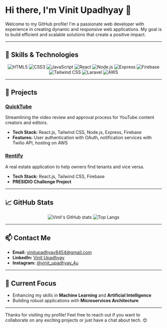 # Hi there, I'm Vinit Upadhyay 👋

Welcome to my GitHub profile! I'm a passionate web developer with experience in creating dynamic and responsive web applications. My goal is to build efficient and scalable solutions that create a positive impact.

---

## 🚀 Skills & Technologies

<div align="center">
  <img src="https://img.shields.io/badge/HTML5-E34F26?style=for-the-badge&logo=html5&logoColor=white" alt="HTML5" />
  <img src="https://img.shields.io/badge/CSS3-1572B6?style=for-the-badge&logo=css3&logoColor=white" alt="CSS3" />
  <img src="https://img.shields.io/badge/JavaScript-F7DF1E?style=for-the-badge&logo=javascript&logoColor=black" alt="JavaScript" />
  <img src="https://img.shields.io/badge/React-20232A?style=for-the-badge&logo=react&logoColor=61DAFB" alt="React" />
  <img src="https://img.shields.io/badge/Node.js-339933?style=for-the-badge&logo=nodedotjs&logoColor=white" alt="Node.js" />
  <img src="https://img.shields.io/badge/Express-000000?style=for-the-badge&logo=express&logoColor=white" alt="Express" />
  <img src="https://img.shields.io/badge/Firebase-FFCA28?style=for-the-badge&logo=firebase&logoColor=black" alt="Firebase" />
  <img src="https://img.shields.io/badge/Tailwind_CSS-38B2AC?style=for-the-badge&logo=tailwind-css&logoColor=white" alt="Tailwind CSS" />
  <img src="https://img.shields.io/badge/Laravel-FF2D20?style=for-the-badge&logo=laravel&logoColor=white" alt="Laravel" />
  <img src="https://img.shields.io/badge/Amazon_AWS-232F3E?style=for-the-badge&logo=amazon-aws&logoColor=white" alt="AWS" />
</div>

---

## 🌟 Projects

### [QuickTube](https://github.com/vinit84/quicktube)
Streamlining the video review and approval process for YouTube content creators and editors.
- **Tech Stack:** React.js, Tailwind CSS, Node.js, Express, Firebase
- **Features:** User authentication with OAuth, notification services with Twilio API, hosting on AWS

### [Rentify](https://github.com/vinit84/rentify)
A real estate application to help owners find tenants and vice versa.
- **Tech Stack:** React.js, Tailwind CSS, Firebase
- **PRESIDIO Challenge Project**

---

## 📈 GitHub Stats

<div align="center">
  <img src="https://github-readme-stats.vercel.app/api?username=vinit84&show_icons=true&theme=radical" alt="Vinit's GitHub stats" />
  <img src="https://github-readme-stats.vercel.app/api/top-langs/?username=vinit84&layout=compact&theme=radical" alt="Top Langs" />
</div>

---

## 📫 Contact Me

- **Email:** [vinitupadhyay8454@gmail.com](mailto:vinitupadhyay8454@gmail.com)
- **LinkedIn:** [Vinit Upadhyay](https://linkedin.com/in/vinit-upadhyay)
- **Instagram:** [@vinit_upadhyay_4u](https://Instagram.com/vinit_upadhyay_4u)

---

## 🌱 Current Focus

- Enhancing my skills in **Machine Learning** and **Artificial Intelligence**
- Building robust applications with **Microservices Architecture**

---

Thanks for visiting my profile! Feel free to reach out if you want to collaborate on any exciting projects or just have a chat about tech. 😊
